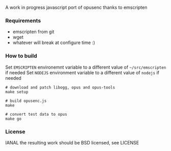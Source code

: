 A work in progress javascript port of opusenc thanks to emscripten

### Requirements

* emscripten from git
* wget
* whatever will break at configure time :)

### How to build

Set `EMSCRIPTEN` environemnt variable to a different value of `~/src/emscripten` if needed
Set `NODEJS` environment variable to a different value of `nodejs` if needed

```
# download and patch libogg, opus and opus-tools
make setup

# build opusenc.js
make

# convert test data to opus
make go
```

### License

IANAL the resulting work should be BSD licensed, see LICENSE
